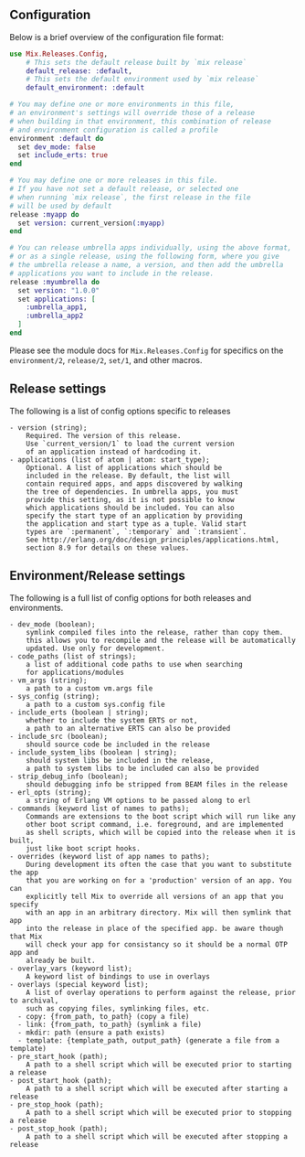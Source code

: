 ## Configuration

Below is a brief overview of the configuration file format:

```elixir
use Mix.Releases.Config,
    # This sets the default release built by `mix release`
    default_release: :default,
    # This sets the default environment used by `mix release`
    default_environment: :default

# You may define one or more environments in this file,
# an environment's settings will override those of a release
# when building in that environment, this combination of release
# and environment configuration is called a profile
environment :default do
  set dev_mode: false
  set include_erts: true
end

# You may define one or more releases in this file.
# If you have not set a default release, or selected one
# when running `mix release`, the first release in the file
# will be used by default
release :myapp do
  set version: current_version(:myapp)
end

# You can release umbrella apps individually, using the above format,
# or as a single release, using the following form, where you give
# the umbrella release a name, a version, and then add the umbrella
# applications you want to include in the release.
release :myumbrella do
  set version: "1.0.0"
  set applications: [
    :umbrella_app1,
    :umbrella_app2
  ]
end
```

Please see the module docs for `Mix.Releases.Config` for specifics on the
`environment/2`, `release/2`, `set/1`, and other macros.

## Release settings

The following is a list of config options specific to releases


    - version (string);
        Required. The version of this release.
        Use `current_version/1` to load the current version
        of an application instead of hardcoding it.
    - applications (list of atom | atom: start_type);
        Optional. A list of applications which should be
        included in the release. By default, the list will
        contain required apps, and apps discovered by walking
        the tree of dependencies. In umbrella apps, you must
        provide this setting, as it is not possible to know
        which applications should be included. You can also
        specify the start type of an application by providing
        the application and start type as a tuple. Valid start
        types are `:permanent`, `:temporary` and `:transient`.
        See http://erlang.org/doc/design_principles/applications.html,
        section 8.9 for details on these values.

## Environment/Release settings

The following is a full list of config options for both releases
and environments.


    - dev_mode (boolean);
        symlink compiled files into the release, rather than copy them.
        this allows you to recompile and the release will be automatically
        updated. Use only for development.
    - code_paths (list of strings);
        a list of additional code paths to use when searching
        for applications/modules
    - vm_args (string);
        a path to a custom vm.args file
    - sys_config (string);
        a path to a custom sys.config file
    - include_erts (boolean | string);
        whether to include the system ERTS or not,
        a path to an alternative ERTS can also be provided
    - include_src (boolean);
        should source code be included in the release
    - include_system_libs (boolean | string);
        should system libs be included in the release,
        a path to system libs to be included can also be provided
    - strip_debug_info (boolean);
        should debugging info be stripped from BEAM files in the release
    - erl_opts (string);
        a string of Erlang VM options to be passed along to erl
    - commands (keyword list of names to paths);
        Commands are extensions to the boot script which will run like any
        other boot script command, i.e. foreground, and are implemented
        as shell scripts, which will be copied into the release when it is built,
        just like boot script hooks.
    - overrides (keyword list of app names to paths);
        During development its often the case that you want to substitute the app
        that you are working on for a 'production' version of an app. You can
        explicitly tell Mix to override all versions of an app that you specify
        with an app in an arbitrary directory. Mix will then symlink that app
        into the release in place of the specified app. be aware though that Mix
        will check your app for consistancy so it should be a normal OTP app and
        already be built.
    - overlay_vars (keyword list);
        A keyword list of bindings to use in overlays
    - overlays (special keyword list);
        A list of overlay operations to perform against the release, prior to archival,
        such as copying files, symlinking files, etc.
      - copy: {from_path, to_path} (copy a file)
      - link: {from_path, to_path} (symlink a file)
      - mkdir: path (ensure a path exists)
      - template: {template_path, output_path} (generate a file from a template)
    - pre_start_hook (path);
        A path to a shell script which will be executed prior to starting a release
    - post_start_hook (path);
        A path to a shell script which will be executed after starting a release
    - pre_stop_hook (path);
        A path to a shell script which will be executed prior to stopping a release
    - post_stop_hook (path);
        A path to a shell script which will be executed after stopping a release
